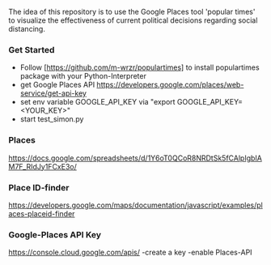 The idea of this repository is to use the Google Places tool 'popular times' to visualize the effectiveness of current political decisions regarding social distancing. 


### Get Started
 - Follow [https://github.com/m-wrzr/populartimes] to install populartimes package with your Python-Interpreter
 - get Google Places API https://developers.google.com/places/web-service/get-api-key
 - set env variable GOOGLE_API_KEY via "export GOOGLE_API_KEY=<YOUR_KEY>"
 - start test_simon.py

### Places 
https://docs.google.com/spreadsheets/d/1Y6oT0QCoR8NRDtSk5fCAlpIgbIAM7F_RIdJy1FCxE3o/

### Place ID-finder 
https://developers.google.com/maps/documentation/javascript/examples/places-placeid-finder

### Google-Places API Key
https://console.cloud.google.com/apis/
 -create a key
 -enable Places-API
 
